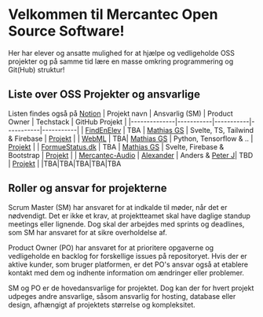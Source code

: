 # Velkommen til Mercantec Open Source Software!

Her har elever og ansatte mulighed for at hjælpe og vedligeholde OSS projekter og på samme tid lære en masse omkring programmering og Git(Hub) struktur!

## Liste over OSS Projekter og ansvarlige 
Listen findes også på [Notion](https://mercantec.notion.site/Mercantec-Open-Source-Software-5e5b985cc75d4bdc912b463bcf1eebb1?pvs=4)
| Projekt navn | Ansvarlig (SM) | Product Owner | Techstack | GitHub Projekt |
|--------------|-----------|-----------|-----------|-----------|
| [FindEnElev](https://github.com/Mercantec-OSS/FindEnElev) | TBA | [Mathias GS](https://github.com/Mercantec-MAGS) | Svelte, TS, Tailwind & Firebase | [Projekt](https://github.com/orgs/Mercantec-OSS/projects/1/views/1) |
| [WebML](https://github.com/Mercantec-OSS/WebML) | TBA| [Mathias GS](https://github.com/Mercantec-MAGS) | Python, Tensorflow & .. | [Projekt](https://github.com/orgs/Mercantec-OSS/projects/2/views/1) |
| [FormueStatus.dk](https://github.com/Mercantec-OSS/Formuestatus) | TBA | [Mathias GS](https://github.com/Mercantec-MAGS) | Svelte, Firebase & Bootstrap | [Projekt](https://github.com/orgs/Mercantec-OSS/projects/3/views/1) |
| [Mercantec-Audio](https://github.com/Mercantec-OSS/Audio) | [Alexander](https://github.com/Alexandertp) | Anders & [Peter J](https://github.com/pejopejo)| TBD | [Projekt](https://github.com/orgs/Mercantec-OSS/projects/4) |
|TBA|TBA|TBA|TBA|TBA


## Roller og ansvar for projekterne
Scrum Master (SM) har ansvaret for at indkalde til møder, når det er nødvendigt. Det er ikke et krav, at projektteamet skal have daglige standup meetings eller lignende. Dog skal der arbejdes med sprints og deadlines, som SM har ansvaret for at sikre overholdelse af.

Product Owner (PO) har ansvaret for at prioritere opgaverne og vedligeholde en backlog for forskellige issues på repositoryet. Hvis der er aktive kunder, som bruger platformen, er det PO's ansvar også at etablere kontakt med dem og indhente information om ændringer eller problemer.

SM og PO er de hovedansvarlige for projektet. Dog kan der for hvert projekt udpeges andre ansvarlige, såsom ansvarlig for hosting, database eller design, afhængigt af projektets størrelse og kompleksitet.

